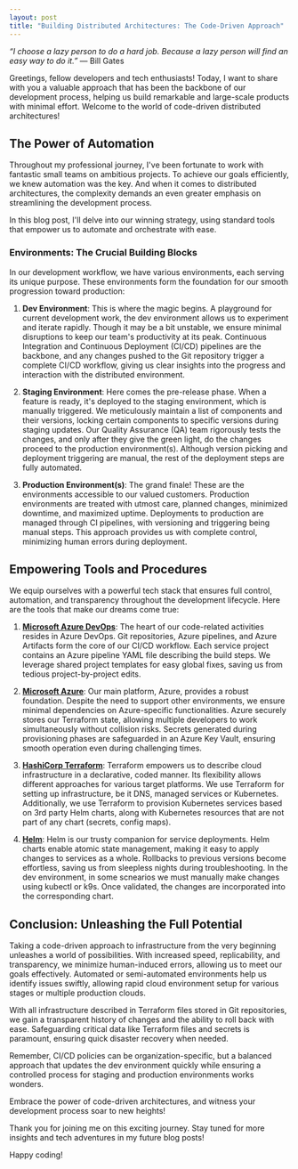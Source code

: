 ```yaml
---
layout: post
title: "Building Distributed Architectures: The Code-Driven Approach"
---
```


*“I choose a lazy person to do a hard job. Because a lazy person will find an easy way to do it.”*
― Bill Gates

Greetings, fellow developers and tech enthusiasts! Today, I want to share with you a valuable approach that has been the backbone of our development process, helping us build remarkable and large-scale products with minimal effort. Welcome to the world of code-driven distributed architectures!

## The Power of Automation

Throughout my professional journey, I've been fortunate to work with fantastic small teams on ambitious projects. To achieve our goals efficiently, we knew automation was the key. And when it comes to distributed architectures, the complexity demands an even greater emphasis on streamlining the development process.

In this blog post, I'll delve into our winning strategy, using standard tools that empower us to automate and orchestrate with ease.

### Environments: The Crucial Building Blocks

In our development workflow, we have various environments, each serving its unique purpose. These environments form the foundation for our smooth progression toward production:

1. **Dev Environment**: This is where the magic begins. A playground for current development work, the dev environment allows us to experiment and iterate rapidly. Though it may be a bit unstable, we ensure minimal disruptions to keep our team's productivity at its peak. Continuous Integration and Continuous Deployment (CI/CD) pipelines are the backbone, and any changes pushed to the Git repository trigger a complete CI/CD workflow, giving us clear insights into the progress and interaction with the distributed environment.

2. **Staging Environment**: Here comes the pre-release phase. When a feature is ready, it's deployed to the staging environment, which is manually triggered. We meticulously maintain a list of components and their versions, locking certain components to specific versions during staging updates. Our Quality Assurance (QA) team rigorously tests the changes, and only after they give the green light, do the changes proceed to the production environment(s). Although version picking and deployment triggering are manual, the rest of the deployment steps are fully automated.

3. **Production Environment(s)**: The grand finale! These are the environments accessible to our valued customers. Production environments are treated with utmost care, planned changes, minimized downtime, and maximized uptime. Deployments to production are managed through CI pipelines, with versioning and triggering being manual steps. This approach provides us with complete control, minimizing human errors during deployment.

## Empowering Tools and Procedures

We equip ourselves with a powerful tech stack that ensures full control, automation, and transparency throughout the development lifecycle. Here are the tools that make our dreams come true:

1. **[Microsoft Azure DevOps](https://azure.microsoft.com/en-us/products/devops/?nav=min)**: The heart of our code-related activities resides in Azure DevOps. Git repositories, Azure pipelines, and Azure Artifacts form the core of our CI/CD workflow. Each service project contains an Azure pipeline YAML file describing the build steps. We leverage shared project templates for easy global fixes, saving us from tedious project-by-project edits.

2. **[Microsoft Azure](https://azure.microsoft.com)**: Our main platform, Azure, provides a robust foundation. Despite the need to support other environments, we ensure minimal dependencies on Azure-specific functionalities. Azure securely stores our Terraform state, allowing multiple developers to work simultaneously without collision risks. Secrets generated during provisioning phases are safeguarded in an Azure Key Vault, ensuring smooth operation even during challenging times.

3. **[HashiCorp Terraform](https://www.terraform.io/)**: Terraform empowers us to describe cloud infrastructure in a declarative, coded manner. Its flexibility allows different approaches for various target platforms. We use Terraform for setting up infrastructure, be it DNS, managed services or Kubernetes. Additionally, we use Terraform to provision Kubernetes services based on 3rd party Helm charts, along with Kubernetes resources that are not part of any chart (secrets, config maps).

4. **[Helm](https://helm.sh/)**: Helm is our trusty companion for service deployments. Helm charts enable atomic state management, making it easy to apply changes to services as a whole. Rollbacks to previous versions become effortless, saving us from sleepless nights during troubleshooting. In the dev environment, in some scnearios we must manually make changes using kubectl or k9s. Once validated, the changes are incorporated into the corresponding chart.

## Conclusion: Unleashing the Full Potential

Taking a code-driven approach to infrastructure from the very beginning unleashes a world of possibilities. With increased speed, replicability, and transparency, we minimize human-induced errors, allowing us to meet our goals effectively. Automated or semi-automated environments help us identify issues swiftly, allowing rapid cloud environment setup for various stages or multiple production clouds.

With all infrastructure described in Terraform files stored in Git repositories, we gain a transparent history of changes and the ability to roll back with ease. Safeguarding critical data like Terraform files and secrets is paramount, ensuring quick disaster recovery when needed.

Remember, CI/CD policies can be organization-specific, but a balanced approach that updates the dev environment quickly while ensuring a controlled process for staging and production environments works wonders.

Embrace the power of code-driven architectures, and witness your development process soar to new heights!

Thank you for joining me on this exciting journey. Stay tuned for more insights and tech adventures in my future blog posts!

Happy coding!
